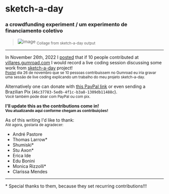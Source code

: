 # sketch-a-day

### a crowdfunding experiment / um experimento de financiamento coletivo

> ![image](https://user-images.githubusercontent.com/3694604/212547349-4f016695-f88c-45c8-85c7-08668c88a567.png)
> <sub>Collage from sketch-a-day output</sub>

---

In November 26th, 2022 I [posted](https://mastodon.social/@villares/109410154364261178/) that if 10 people contributed at [villares.gumroad.com](https://villares.gumroad.com) I would record a live coding session discussing some work from [sketch-a-day](https://abav.lugaralgum.com/sketch-a-day/) project!
<br><sub>[Postei](https://mastodon.social/@villares/109410154364261178/) dia 26 de novembro que se 10 pessoas contribuissem no Gumroad eu iria gravar uma sessão de live coding explicando um trabalho do meu projeto sketch-a-day.</sub>

Alternatively one can donate with [this PayPal link](https://www.paypal.com/cgi-bin/webscr?cmd=_s-xclick&hosted_button_id=HCGAKACDMVNV2) or even sending a Brazilian Pix (`46c37783-5edb-4f1c-b3a8-1309db11488c`).<br><sub>Você também pode doar com PayPal ou com pix.</sub>


**I'll update this as the contributions come in!**
<br><sub><b>Vou atualizando aqui conforme chegam as contribuições!</b></sub>

As of this writing I'd like to thank:
<br><sub>Até agora, gostaria de agradecer:</sub>

- André Pastore
- Thomas Larrow*
- Shumiski*
- Stu Axon*
- Erica Ide
- Edu Bonini
- Monica Rizzolli*
- Clarissa Mendes

---
\* Special thanks to them, because they set recurring contributions!!!


